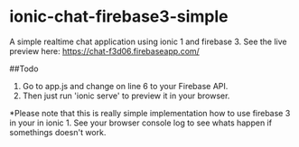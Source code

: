 # ionic-chat-firebase3-simple
A simple realtime chat application using ionic 1 and firebase 3.
See the live preview here: https://chat-f3d06.firebaseapp.com/

##Todo
1. Go to app.js and change on line 6 to your Firebase API.
2. Then just run 'ionic serve' to preview it in your browser.




*Please note that this is really simple implementation how to use firebase 3 in your in ionic 1. See your browser console log to see whats happen if somethings doesn't work.

